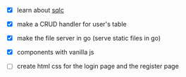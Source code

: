 - [x] learn about [sqlc](https://www.youtube.com/watch?v=VX6KzpjaPp8)
- [x] make a CRUD handler for user's table
- [x] make the file server in go (serve static files in go)
- [x] components with vanilla js


- [  ] create html css for the login page and the register page
